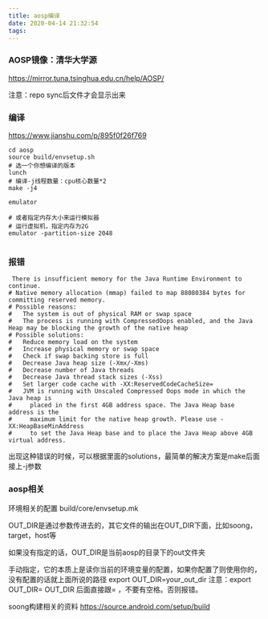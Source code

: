 ```yaml
---
title: aosp编译
date: 2020-04-14 21:32:54
tags:
---
```


### AOSP镜像：清华大学源
https://mirror.tuna.tsinghua.edu.cn/help/AOSP/

注意：repo sync后文件才会显示出来

### 编译
https://www.jianshu.com/p/895f0f26f769
```
cd aosp
source build/envsetup.sh
# 选一个你想编译的版本
lunch 
# 编译-j线程数量：cpu核心数量*2
make -j4

emulator

# 或者指定内存大小来运行模拟器
# 运行虚拟机，指定内存为2G
emulator -partition-size 2048
 
```



### 报错
```
 There is insufficient memory for the Java Runtime Environment to continue.
# Native memory allocation (mmap) failed to map 88080384 bytes for committing reserved memory.
# Possible reasons:
#   The system is out of physical RAM or swap space
#   The process is running with CompressedOops enabled, and the Java Heap may be blocking the growth of the native heap
# Possible solutions:
#   Reduce memory load on the system
#   Increase physical memory or swap space
#   Check if swap backing store is full
#   Decrease Java heap size (-Xmx/-Xms)
#   Decrease number of Java threads
#   Decrease Java thread stack sizes (-Xss)
#   Set larger code cache with -XX:ReservedCodeCacheSize=
#   JVM is running with Unscaled Compressed Oops mode in which the Java heap is
#     placed in the first 4GB address space. The Java Heap base address is the
#     maximum limit for the native heap growth. Please use -XX:HeapBaseMinAddress
#     to set the Java Heap base and to place the Java Heap above 4GB virtual address.
```

出现这种错误的时候，可以根据里面的solutions，最简单的解决方案是make后面接上-j参数


### aosp相关

环境相关的配置
build/core/envsetup.mk

OUT_DIR是通过参数传进去的，其它文件的输出在OUT_DIR下面，比如soong，target，host等

如果没有指定的话，OUT_DIR是当前aosp的目录下的out文件夹

手动指定，它的本质上是读你当前的环境变量的配置，如果你配置了则使用你的，没有配置的话就上面所说的路径
export OUT_DIR=your_out_dir
注意：export OUT_DIR=
OUT_DIR 后面直接跟= ，不要有空格。否则报错。

soong构建相关的资料
https://source.android.com/setup/build
